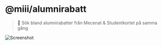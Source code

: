 # @miii/alumnirabatt
> 🫰 Sök bland alumnirabatter från Mecenat & Studentkortet på samma gång

![Screenshot](https://github.com/miii/alumnirabatt/assets/158975/ad578057-f865-4cec-9f19-02beff60bd84)